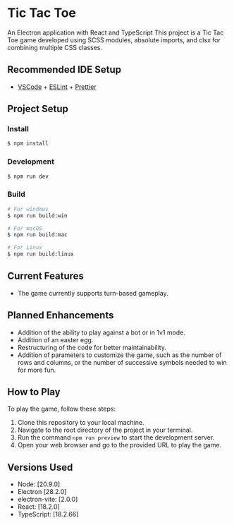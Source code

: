# Tic Tac Toe

An Electron application with React and TypeScript
This project is a Tic Tac Toe game developed using SCSS modules, absolute imports, and clsx for combining multiple CSS classes.

## Recommended IDE Setup

- [VSCode](https://code.visualstudio.com/) + [ESLint](https://marketplace.visualstudio.com/items?itemName=dbaeumer.vscode-eslint) + [Prettier](https://marketplace.visualstudio.com/items?itemName=esbenp.prettier-vscode)

## Project Setup

### Install

```bash
$ npm install
```

### Development

```bash
$ npm run dev
```

### Build

```bash
# For windows
$ npm run build:win

# For macOS
$ npm run build:mac

# For Linux
$ npm run build:linux
```

## Current Features

- The game currently supports turn-based gameplay.

## Planned Enhancements

- Addition of the ability to play against a bot or in 1v1 mode.
- Addition of an easter egg.
- Restructuring of the code for better maintainability.
- Addition of parameters to customize the game, such as the number of rows and columns, or the number of successive symbols needed to win for more fun.

## How to Play

To play the game, follow these steps:

1. Clone this repository to your local machine.
2. Navigate to the root directory of the project in your terminal.
3. Run the command `npm run preview` to start the development server.
4. Open your web browser and go to the provided URL to play the game.

## Versions Used

- Node: [20.9.0]
- Electron [28.2.0]
- electron-vite: [2.0.0]
- React: [18.2.0]
- TypeScript: [18.2.66]
